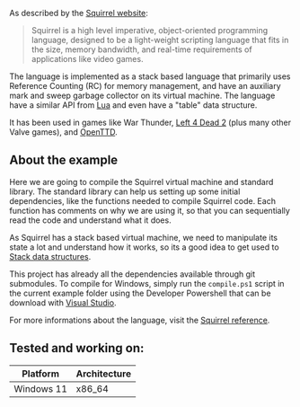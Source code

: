 As described by the [Squirrel website](http://www.squirrel-lang.org/): 

> Squirrel is a high level imperative, object-oriented programming language, designed to be a light-weight scripting language that fits in the size, memory bandwidth, and real-time requirements of applications like video games.

The language is implemented as a stack based language that primarily uses Reference Counting (RC) for memory management, and have an auxiliary 
mark and sweep garbage collector on its virtual machine. The language have a similar API from [Lua](https://www.lua.org/) and even have a "table" data structure. 

It has been used in games like War Thunder, [Left 4 Dead 2](https://developer.valvesoftware.com/wiki/VScript) (plus many other Valve games),
and [OpenTTD](https://github.com/OpenTTD/OpenTTD).

## About the example
Here we are going to compile the Squirrel virtual machine and standard library. The standard library can help us setting up some initial dependencies, like the functions needed to compile Squirrel code.
Each function has comments on why we are using it, so that you can sequentially read the code and understand what it does.

As Squirrel has a stack based virtual machine, we need to manipulate its state a lot and understand how it works, so its a good idea to get used to [Stack data structures](https://en.wikipedia.org/wiki/Stack_(abstract_data_type)).

This project has already all the dependencies available through git submodules. To compile for Windows, simply run the `compile.ps1` script in the current example folder using the Developer Powershell that can be download with [Visual Studio](https://visualstudio.microsoft.com/).

For more informations about the language, visit the [Squirrel reference](http://squirrel-lang.org/squirreldoc/reference/index.html).

## Tested and working on:
| Platform                                    | Architecture              |
|---------------------------------------------|---------------------------|
| Windows 11                                  | x86_64                    |